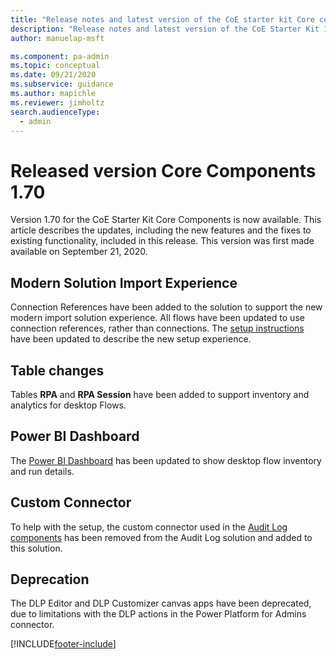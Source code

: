 ```yaml
---
title: "Release notes and latest version of the CoE starter kit Core components 1.70 | MicrosoftDocs"
description: "Release notes and latest version of the CoE Starter Kit 1.70."
author: manuelap-msft

ms.component: pa-admin
ms.topic: conceptual
ms.date: 09/21/2020
ms.subservice: guidance
ms.author: mapichle
ms.reviewer: jimholtz
search.audienceType: 
  - admin
---
```


# Released version Core Components 1.70

Version 1.70 for the CoE Starter Kit Core Components is now available. This article describes the updates, including the new features and the fixes to existing functionality, included in this release. This version was first made available on September 21, 2020.

## Modern Solution Import Experience

Connection References have been added to the solution to support the new modern import solution experience. All flows have been updated to use connection references, rather than connections. The [setup instructions](../setup-core-components.md) have been updated to describe the new setup experience.

## Table changes

Tables **RPA** and **RPA Session** have been added to support inventory and analytics for desktop Flows.

## Power BI Dashboard

The [Power BI Dashboard](../power-bi-monitor.md#desktop-flows) has been updated to show desktop flow inventory and run details.

## Custom Connector

To help with the setup, the custom connector used in the [Audit Log components](../setup-auditlog.md) has been removed from the Audit Log solution and added to this solution.

## Deprecation

The DLP Editor and DLP Customizer canvas apps have been deprecated, due to limitations with the DLP actions in the Power Platform for Admins connector.


[!INCLUDE[footer-include](../../../includes/footer-banner.md)]
